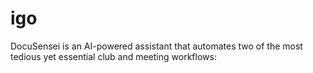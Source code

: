 # igo
DocuSensei is an AI-powered assistant that automates two of the most tedious yet essential club and meeting workflows:

